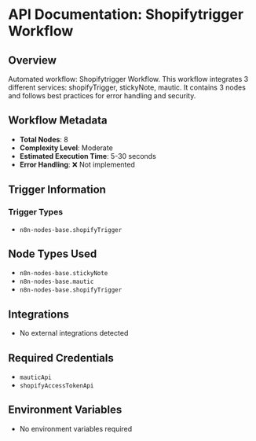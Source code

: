 # API Documentation: Shopifytrigger Workflow

## Overview
Automated workflow: Shopifytrigger Workflow. This workflow integrates 3 different services: shopifyTrigger, stickyNote, mautic. It contains 3 nodes and follows best practices for error handling and security.

## Workflow Metadata
- **Total Nodes**: 8
- **Complexity Level**: Moderate
- **Estimated Execution Time**: 5-30 seconds
- **Error Handling**: ❌ Not implemented

## Trigger Information
### Trigger Types
- `n8n-nodes-base.shopifyTrigger`

## Node Types Used
- `n8n-nodes-base.stickyNote`
- `n8n-nodes-base.mautic`
- `n8n-nodes-base.shopifyTrigger`

## Integrations
- No external integrations detected

## Required Credentials
- `mauticApi`
- `shopifyAccessTokenApi`

## Environment Variables
- No environment variables required

